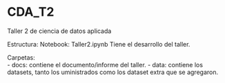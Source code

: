 # CDA_T2
 Taller 2 de ciencia de datos aplicada


Estructura:
Notebook: Taller2.ipynb 
Tiene el desarrollo del taller.

Carpetas: </br>
	- docs: contiene el documento/informe del taller.
	- data: contiene los datasets, tanto los uministrados como los dataset extra que se agregaron.
